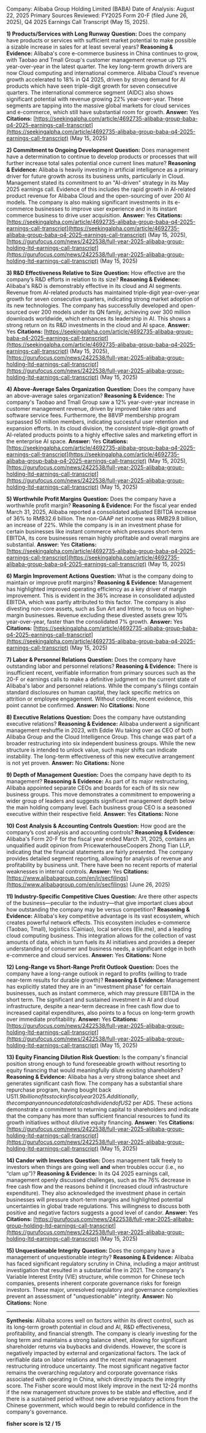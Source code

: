 Company: Alibaba Group Holding Limited (BABA)
Date of Analysis: August 22, 2025
Primary Sources Reviewed: FY2025 Form 20-F (filed June 26, 2025), Q4 2025 Earnings Call Transcript (May 15, 2025).

**1) Products/Services with Long Runway**
**Question:** Does the company have products or services with sufficient market potential to make possible a sizable increase in sales for at least several years?
**Reasoning & Evidence:** Alibaba's core e-commerce business in China continues to grow, with Taobao and Tmall Group's customer management revenue up 12% year-over-year in the latest quarter. The key long-term growth drivers are now Cloud computing and international commerce. Alibaba Cloud's revenue growth accelerated to 18% in Q4 2025, driven by strong demand for AI products which have seen triple-digit growth for seven consecutive quarters. The international commerce segment (AIDC) also shows significant potential with revenue growing 22% year-over-year. These segments are tapping into the massive global markets for cloud services and e-commerce, which still have substantial room for growth.
**Answer:** Yes
**Citations:** [https://seekingalpha.com/article/4692735-alibaba-group-baba-q4-2025-earnings-call-transcript](https://seekingalpha.com/article/4692735-alibaba-group-baba-q4-2025-earnings-call-transcript) (May 15, 2025)

**2) Commitment to Ongoing Development**
**Question:** Does management have a determination to continue to develop products or processes that will further increase total sales potential once current lines mature?
**Reasoning & Evidence:** Alibaba is heavily investing in artificial intelligence as a primary driver for future growth across its business units, particularly in Cloud. Management stated its commitment to an "AI-driven" strategy in its May 2025 earnings call. Evidence of this includes the rapid growth in AI-related product revenue for Alibaba Cloud and the open-sourcing of over 200 AI models. The company is also making significant investments in its e-commerce businesses to improve user experience and in its instant commerce business to drive user acquisition.
**Answer:** Yes
**Citations:** [https://seekingalpha.com/article/4692735-alibaba-group-baba-q4-2025-earnings-call-transcript](https://seekingalpha.com/article/4692735-alibaba-group-baba-q4-2025-earnings-call-transcript) (May 15, 2025), [https://gurufocus.com/news/2422538/full-year-2025-alibaba-group-holding-ltd-earnings-call-transcript](https://gurufocus.com/news/2422538/full-year-2025-alibaba-group-holding-ltd-earnings-call-transcript) (May 15, 2025)

**3) R&D Effectiveness Relative to Size**
**Question:** How effective are the company’s R&D efforts in relation to its size?
**Reasoning & Evidence:** Alibaba's R&D is demonstrably effective in its cloud and AI segments. Revenue from AI-related products has maintained triple-digit year-over-year growth for seven consecutive quarters, indicating strong market adoption of its new technologies. The company has successfully developed and open-sourced over 200 models under its QN family, achieving over 300 million downloads worldwide, which enhances its leadership in AI. This shows a strong return on its R&D investments in the cloud and AI space.
**Answer:** Yes
**Citations:** [https://seekingalpha.com/article/4692735-alibaba-group-baba-q4-2025-earnings-call-transcript](https://seekingalpha.com/article/4692735-alibaba-group-baba-q4-2025-earnings-call-transcript) (May 15, 2025), [https://gurufocus.com/news/2422538/full-year-2025-alibaba-group-holding-ltd-earnings-call-transcript](https://gurufocus.com/news/2422538/full-year-2025-alibaba-group-holding-ltd-earnings-call-transcript) (May 15, 2025)

**4) Above-Average Sales Organization**
**Question:** Does the company have an above-average sales organization?
**Reasoning & Evidence:** The company's Taobao and Tmall Group saw a 12% year-over-year increase in customer management revenue, driven by improved take rates and software service fees. Furthermore, the 88VIP membership program surpassed 50 million members, indicating successful user retention and expansion efforts. In its cloud division, the consistent triple-digit growth of AI-related products points to a highly effective sales and marketing effort in the enterprise AI space.
**Answer:** Yes
**Citations:** [https://seekingalpha.com/article/4692735-alibaba-group-baba-q4-2025-earnings-call-transcript](https://seekingalpha.com/article/4692735-alibaba-group-baba-q4-2025-earnings-call-transcript) (May 15, 2025), [https://gurufocus.com/news/2422538/full-year-2025-alibaba-group-holding-ltd-earnings-call-transcript](https://gurufocus.com/news/2422538/full-year-2025-alibaba-group-holding-ltd-earnings-call-transcript) (May 15, 2025)

**5) Worthwhile Profit Margins**
**Question:** Does the company have a worthwhile profit margin?
**Reasoning & Evidence:** For the fiscal year ended March 31, 2025, Alibaba reported a consolidated adjusted EBITDA increase of 36% to RMB32.6 billion. The non-GAAP net income was RMB29.8 billion, an increase of 22%. While the company is in an investment phase for certain businesses like instant commerce which pressures short-term EBITDA, its core businesses remain highly profitable and overall margins are substantial.
**Answer:** Yes
**Citations:** [https://seekingalpha.com/article/4692735-alibaba-group-baba-q4-2025-earnings-call-transcript](https://seekingalpha.com/article/4692735-alibaba-group-baba-q4-2025-earnings-call-transcript) (May 15, 2025)

**6) Margin Improvement Actions**
**Question:** What is the company doing to maintain or improve profit margins?
**Reasoning & Evidence:** Management has highlighted improved operating efficiency as a key driver of margin improvement. This is evident in the 36% increase in consolidated adjusted EBITDA, which was partly attributed to this factor. The company is also divesting non-core assets, such as Sun Art and Intime, to focus on higher-margin businesses. Revenue excluding these divested assets grew 10% year-over-year, faster than the consolidated 7% growth.
**Answer:** Yes
**Citations:** [https://seekingalpha.com/article/4692735-alibaba-group-baba-q4-2025-earnings-call-transcript](https://seekingalpha.com/article/4692735-alibaba-group-baba-q4-2025-earnings-call-transcript) (May 15, 2025)

**7) Labor & Personnel Relations**
**Question:** Does the company have outstanding labor and personnel relations?
**Reasoning & Evidence:** There is insufficient recent, verifiable information from primary sources such as the 20-F or earnings calls to make a definitive judgment on the current state of Alibaba's labor and personnel relations. While the company's filings contain standard disclosures on human capital, they lack specific metrics on attrition or employee engagement. Without credible, recent evidence, this point cannot be confirmed.
**Answer:** No
**Citations:** None

**8) Executive Relations**
**Question:** Does the company have outstanding executive relations?
**Reasoning & Evidence:** Alibaba underwent a significant management reshuffle in 2023, with Eddie Wu taking over as CEO of both Alibaba Group and the Cloud Intelligence Group. This change was part of a broader restructuring into six independent business groups. While the new structure is intended to unlock value, such major shifts can indicate instability. The long-term effectiveness of this new executive arrangement is not yet proven.
**Answer:** No
**Citations:** None

**9) Depth of Management**
**Question:** Does the company have depth to its management?
**Reasoning & Evidence:** As part of its major restructuring, Alibaba appointed separate CEOs and boards for each of its six new business groups. This move demonstrates a commitment to empowering a wider group of leaders and suggests significant management depth below the main holding company level. Each business group CEO is a seasoned executive within their respective field.
**Answer:** Yes
**Citations:** None

**10) Cost Analysis & Accounting Controls**
**Question:** How good are the company’s cost analysis and accounting controls?
**Reasoning & Evidence:** Alibaba's Form 20-F for the fiscal year ended March 31, 2025, contains an unqualified audit opinion from PricewaterhouseCoopers Zhong Tian LLP, indicating that the financial statements are fairly presented. The company provides detailed segment reporting, allowing for analysis of revenue and profitability by business unit. There have been no recent reports of material weaknesses in internal controls.
**Answer:** Yes
**Citations:** [https://www.alibabagroup.com/en/ir/secfilings](https://www.alibabagroup.com/en/ir/secfilings) (June 26, 2025)

**11) Industry-Specific Competitive Clues**
**Question:** Are there other aspects of the business—peculiar to the industry—that give important clues about how outstanding the company may be versus competition?
**Reasoning & Evidence:** Alibaba's key competitive advantage is its vast ecosystem, which creates powerful network effects. This ecosystem includes e-commerce (Taobao, Tmall), logistics (Cainiao), local services (Ele.me), and a leading cloud computing business. This integration allows for the collection of vast amounts of data, which in turn fuels its AI initiatives and provides a deeper understanding of consumer and business needs, a significant edge in both e-commerce and cloud services.
**Answer:** Yes
**Citations:** None

**12) Long-Range vs Short-Range Profit Outlook**
**Question:** Does the company have a long-range outlook in regard to profits (willing to trade near-term results for durable growth)?
**Reasoning & Evidence:** Management has explicitly stated they are in an "investment phase" for certain businesses, such as instant commerce, which may pressure EBITDA in the short term. The significant and sustained investment in AI and cloud infrastructure, despite a near-term decrease in free cash flow due to increased capital expenditures, also points to a focus on long-term growth over immediate profitability.
**Answer:** Yes
**Citations:** [https://gurufocus.com/news/2422538/full-year-2025-alibaba-group-holding-ltd-earnings-call-transcript](https://gurufocus.com/news/2422538/full-year-2025-alibaba-group-holding-ltd-earnings-call-transcript) (May 15, 2025)

**13) Equity Financing Dilution Risk**
**Question:** Is the company's financial position strong enough to fund foreseeable growth without resorting to equity financing that would meaningfully dilute existing shareholders?
**Reasoning & Evidence:** Alibaba has a very strong balance sheet and generates significant cash flow. The company has a substantial share repurchase program, having bought back US$11.9 billion of its stock in fiscal year 2025. Additionally, the company announced a total cash dividend of US$2 per ADS. These actions demonstrate a commitment to returning capital to shareholders and indicate that the company has more than sufficient financial resources to fund its growth initiatives without dilutive equity financing.
**Answer:** Yes
**Citations:** [https://gurufocus.com/news/2422538/full-year-2025-alibaba-group-holding-ltd-earnings-call-transcript](https://gurufocus.com/news/2422538/full-year-2025-alibaba-group-holding-ltd-earnings-call-transcript) (May 15, 2025)

**14) Candor with Investors**
**Question:** Does management talk freely to investors when things are going well **and** when troubles occur (i.e., no “clam up”)?
**Reasoning & Evidence:** In its Q4 2025 earnings call, management openly discussed challenges, such as the 76% decrease in free cash flow and the reasons behind it (increased cloud infrastructure expenditure). They also acknowledged the investment phase in certain businesses will pressure short-term margins and highlighted potential uncertainties in global trade regulations. This willingness to discuss both positive and negative factors suggests a good level of candor.
**Answer:** Yes
**Citations:** [https://gurufocus.com/news/2422538/full-year-2025-alibaba-group-holding-ltd-earnings-call-transcript](https://gurufocus.com/news/2422538/full-year-2025-alibaba-group-holding-ltd-earnings-call-transcript) (May 15, 2025)

**15) Unquestionable Integrity**
**Question:** Does the company have a management of unquestionable integrity?
**Reasoning & Evidence:** Alibaba has faced significant regulatory scrutiny in China, including a major antitrust investigation that resulted in a substantial fine in 2021. The company's Variable Interest Entity (VIE) structure, while common for Chinese tech companies, presents inherent corporate governance risks for foreign investors. These major, unresolved regulatory and governance complexities prevent an assessment of "unquestionable" integrity.
**Answer:** No
**Citations:** None

---
**Synthesis:**
Alibaba scores well on factors within its direct control, such as its long-term growth potential in cloud and AI, R&D effectiveness, profitability, and financial strength. The company is clearly investing for the long term and maintains a strong balance sheet, allowing for significant shareholder returns via buybacks and dividends. However, the score is negatively impacted by external and organizational factors. The lack of verifiable data on labor relations and the recent major management restructuring introduce uncertainty. The most significant negative factor remains the overarching regulatory and corporate governance risks associated with operating in China, which directly impacts the integrity score. The Fisher score would most likely improve in the next 12-24 months if the new management structure proves to be stable and effective, and if there is a sustained period without new adverse regulatory actions from the Chinese government, which would begin to rebuild confidence in the company's governance.

**fisher score is 12 / 15**